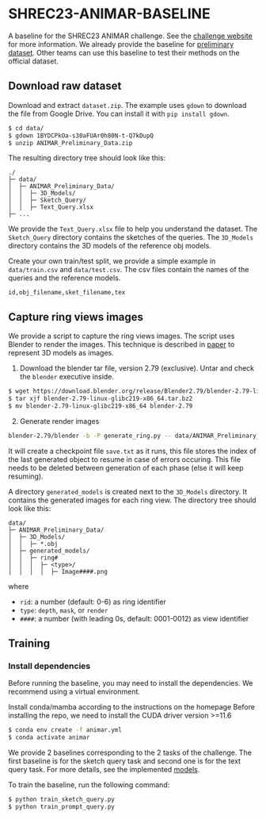 # SHREC23-ANIMAR-BASELINE

A baseline for the SHREC23 ANIMAR challenge. See the [challenge website](https://aichallenge.hcmus.edu.vn/) for more information.
We already provide the baseline for [preliminary dataset](https://drive.google.com/file/d/1BYDCPkOa-s30aFUAr0h80N-t-Q7kDupQ/view). Other teams can use this baseline to test their methods on the official dataset.

## Download raw dataset

Download and extract `dataset.zip`. The example uses `gdown` to download the file from Google Drive. You can install it with `pip install gdown`. 

```bash
$ cd data/
$ gdown 1BYDCPkOa-s30aFUAr0h80N-t-Q7kDupQ
$ unzip ANIMAR_Preliminary_Data.zip 
```

The resulting directory tree should look like this:

```
./
├─ data/
│  ├─ ANIMAR_Preliminary_Data/
│  │  ├─ 3D_Models/
│  │  ├─ Sketch_Query/
│  │  ├─ Text_Query.xlsx
├─ ...
```

We provide the `Text_Query.xlsx` file to help you understand the dataset. The `Sketch_Query` directory contains the sketches of the queries. The `3D_Models` directory contains the 3D models of the reference obj models. 

Create your own train/test split, we provide a simple example in `data/train.csv` and `data/test.csv`. 
The csv files contain the names of the queries and the reference models. 
```csv
id,obj_filename,sket_filename,tex
```
## Capture ring views images

We provide a script to capture the ring views images. The script uses Blender to render the images.
This technique is described in [paper](https://diglib.eg.org/handle/10.2312/3dor20201163) to represent 3D models as images.

1. Download the blender tar file, version 2.79 (exclusive). Untar and check the `blender` executive inside.

```bash
$ wget https://download.blender.org/release/Blender2.79/blender-2.79-linux-glibc219-x86_64.tar.bz2
$ tar xjf blender-2.79-linux-glibc219-x86_64.tar.bz2
$ mv blender-2.79-linux-glibc219-x86_64 blender-2.79
```
2. Generate render images 

```bash
blender-2.79/blender -b -P generate_ring.py -- data/ANIMAR_Preliminary_Data/3D_Models
```
It will create a checkpoint file `save.txt` as it runs, this file stores the index of the last generated object to resume in case of errors occuring. This file needs to be deleted between generation of each phase (else it will keep resuming).

A directory `generated_models` is created next to the `3D_Models` directory. It contains the generated images for each ring view. The directory tree should look like this:

```
data/
├─ ANIMAR_Preliminary_Data/
│  ├─ 3D_Models/
│  │  ├─ *.obj
│  ├─ generated_models/
│  │  ├─ ring#                      
│  │  │  ├─ <type>/                 
│  │  │  │  ├─ Image####.png
```

where
- `rid`: a number (default: 0-6) as ring identifier
- `type`: `depth`, `mask`, or `render`
- `####`: a number (with leading 0s, default: 0001-0012) as view identifier

## Training

### Install dependencies
Before running the baseline, you may need to install the dependencies. We recommend using a virtual environment. 

Install conda/mamba according to the instructions on the homepage
Before installing the repo, we need to install the CUDA driver version >=11.6

```bash
$ conda env create -f animar.yml
$ conda activate animar
```

We provide 2 baselines corresponding to the 2 tasks of the challenge.
The first baseline is for the sketch query task and second one is for the text query task. For more details, see the implemented [models](models).

To train the baseline, run the following command:

```bash
$ python train_sketch_query.py
$ python train_prompt_query.py
```


